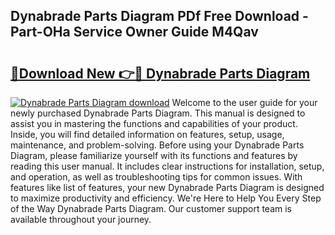 ## Dynabrade Parts Diagram PDf Free Download - Part-OHa Service Owner Guide M4Qav

# <h2><a href="http://dfhw17j.blite.top/?on=Dynabrade+Parts+Diagram">🔗Download New 👉🔴 Dynabrade Parts Diagram</a></h2>

[![Dynabrade Parts Diagram download](https://i.imgur.com/lujVjoI.png)](http://dfhw17j.blite.top/?on=Dynabrade+Parts+Diagram)
Welcome to the user guide for your newly purchased Dynabrade Parts Diagram. This manual is designed to assist you in mastering the functions and capabilities of your product. Inside, you will find detailed information on features, setup, usage, maintenance, and problem-solving. Before using your Dynabrade Parts Diagram, please familiarize yourself with its functions and features by reading this user manual. It includes clear instructions for installation, setup, and operation, as well as troubleshooting tips for common issues. With features like list of features, your new Dynabrade Parts Diagram is designed to maximize productivity and efficiency. We're Here to Help You Every Step of the Way Dynabrade Parts Diagram. Our customer support team is available throughout your journey.
